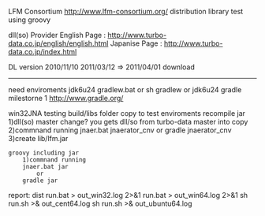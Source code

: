 
LFM Consortium http://www.lfm-consortium.org/
distribution library test using groovy

dll(so) Provider 
	English Page : http://www.turbo-data.co.jp/english/english.html
	Japanise Page : http://www.turbo-data.co.jp/index.html

DL version
	2010/11/10
	2011/03/12		=> 2011/04/01 download


----
need enviroments 
	jdk6u24
	gradlew.bat or sh gradlew
		or
	jdk6u24
	gradle milestorne 1 http://www.gradle.org/


win32JNA
	testing 
		build/libs folder copy to test enviroments
	recompile jar
		1)dll(so) master change?
			you gets dll/so from turbo-data
			master into copy
		2)commnand running 
			jnaer.bat jnaerator_cnv
					or
			gradle jnaerator_cnv
		3)create lib/lfm.jar

	groovy including jar
		1)commnand running 
		jnaer.bat jar
			or
		gradle jar

report:
	dist
		run.bat > out_win32.log 2>&1
		run.bat > out_win64.log 2>&1
		sh run.sh >& out_cent64.log
		sh run.sh >& out_ubuntu64.log
